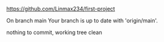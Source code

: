 https://github.com/Linmax234/first-project

On branch main
Your branch is up to date with 'origin/main'.

nothing to commit, working tree clean